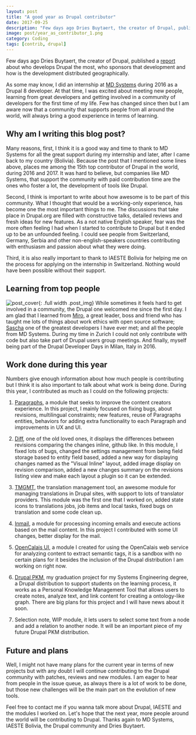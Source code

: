 ```yaml
---
layout: post
title: "A good year as Drupal contributor"
date: 2017-09-25
description: "Few days ago Dries Buytaert, the creator of Drupal, published a report about who develops Drupal the most, who sponsors that devel..."
image: post/year_as_contributor_1.png
category: Coding
tags: [contrib, drupal]
---
```

Few days ago Dries Buytaert, the creator of Drupal, published a [report](https://dri.es/who-sponsors-drupal-development-2017) about who develops Drupal the most, who
sponsors that development and how is the development distributed geographically.

As some may know, I did an internship at [MD Systems](https://www.md-systems.ch/en) during 2016 as a Drupal 8 developer. At that time, I was 
excited about meeting new people, learning from great developers and getting involved in a community of developers 
for the first time of my life.
Few has changed since then but I am aware now that a community that supports people from all around the world, will 
always bring a good experience in terms of learning.

## Why am I writing this blog post?
Many reasons, first, I think it is a good way and time to thank to MD Systems for all the great support during my 
internship and later, after I came back to my country (Bolivia). Because the post that I mentioned some lines above,
places me among the 15th top contributor of Drupal in the world, during 2016 and 2017. It was hard to believe, but 
companies like MD Systems, that support the community with paid contribution time are the ones who foster 
a lot, the development of tools like Drupal.

Second, I think is important to write about how awesome is to be part of this community. What I thought that would be a 
working-only experience, has become one the most important things to me. The discussions that take place in Drupal.org 
are filled with constructive talks, detailed reviews and fresh ideas for new features.
As a not native English speaker, fear was the more often feeling I had when I started to contribute to Drupal but it 
ended up to be an unfounded feeling. I could see people from Switzerland, Germany, Serbia and other non-english-speakers
 countries contributing with enthusiasm and passion about what they were doing.

Third, it is also really important to thank to IAESTE Bolivia for helping me on the process for applying on the 
internship in Switzerland. Nothing would have been possible without their support.

## Learning from top people
![post_cover]({{site.baseurl}}/assets/post_img/year_as_contributor_2.jpg){: .full width .post_img}
While sometimes it feels hard to get involved in a community, the Drupal one welcomed me since the first day. I am glad 
that I learned from [Miro](https://www.drupal.org/u/miro_dietiker), a great leader, boss and friend who has taught me lots of things about work ethics with
 open source software; [Sascha](https://www.drupal.org/u/berdir) one of the greatest developers I have ever met; and all the people
from MD Systems. During my time in Zurich I could not only contribute with code but also take part of Drupal users group
 meetings. And finally, myself being part of the Drupal Developer Days in Milan, Italy in 2016. 

## Work done during this year
Numbers give enough information about how much people is contributing but I think it is also important to talk about
what work is being done. During this year, I contributed as much as I could on the following projects:
1. [Paragraphs](https://www.drupal.org/project/paragraphs), a module that seeks to improve the content creators experience. In this project, I mainly focused
on fixing bugs, about revisions, multilingual constraints; new features, reuse of Paragraphs entities, behaviors for 
adding extra functionality to each Paragraph and improvements in UX and UI.

2. [Diff](https://www.drupal.org/project/diff), one of the old loved ones, it displays the differences between revisions comparing the changes inline, 
github like. In this module, I fixed lots of bugs, changed the settings management from being field storage based to entity
field based, added a new way for displaying changes named as the "Visual Inline" layout, added image display on revision
comparison, added a new changes summary on the revisions listing view and make each layout a plugin so it can be 
extended.

3. [TMGMT](https://www.drupal.org/project/tmgmt), the translation management tool, an awesome module for managing translations in Drupal sites, with
support to lots of translator providers. This module was the first one that I worked on, added state icons to 
translations jobs, job items and local tasks, fixed bugs on translation and some code clean up.

4. [Inmail](https://www.drupal.org/project/inmail), a module for processing incoming emails and execute actions based on the mail content. In this project
I contributed with some UI changes, better display for the mail.

5. [OpenCalais UI](https://www.drupal.org/sandbox/yongt9412/2894247), a module I created for using the OpenCalais web service for analyzing content to extract 
semantic tags, it is a sandbox with no certain plans for it besides the inclusion of the Drupal distribution I am working
on right now.

6. [Drupal PKM](https://www.yongt9412.com/2017/05/22/drupal-pkm/), my graduation project for my Systems Engineering degree, a Drupal distribution to support students on the
learning process, it works as a Personal Knowledge Management Tool that allows users to create notes, analyze text, and
link content for creating a ontology-like graph. There are big plans for this project and I will have news about it soon.

7. Selection note, WIP module, it lets users to select some text from a node and add a relation to another node. It will
be an important piece of my future Drupal PKM distribution.

## Future and plans
Well, I might not have many plans for the current year in terms of new projects but with any doubt I will continue 
contributing to the Drupal community with patches, reviews and new modules. I am eager to hear from people in the
issue queue, as always there is a lot of work to be done, but those new challenges will be the main part on the evolution
of new tools.

Feel free to contact me if you wanna talk more about Drupal, IAESTE and the modules I worked on. Let's hope that the
next year, more people around the world will be contributing to Drupal. Thanks again to MD Systems, IAESTE Bolivia, the 
Drupal community and Dries Buytaert.
